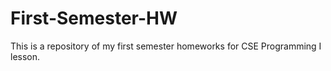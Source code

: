 # First-Semester-HW
This is a repository of my first semester homeworks for CSE Programming I lesson.
